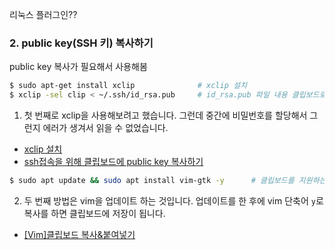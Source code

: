리눅스 플러그인??

### 2. public key(SSH 키) 복사하기
public key 복사가 필요해서 사용해봄
```bash
$ sudo apt-get install xclip              # xclip 설치
$ xclip -sel clip < ~/.ssh/id_rsa.pub     # id_rsa.pub 파일 내용 클립보드로 복사
```
1. 첫 번째로 xclip을 사용해보려고 했습니다. 그런데 중간에 비밀번호를 할당해서 그런지 에러가 생겨서 읽을 수 없었습니다.
- [xclip 설치](https://plzrun.tistory.com/entry/ubuntu%EC%97%90%EC%84%9C-pbcopy-%EC%93%B0%EA%B8%B0-xclip)
- [ssh접속을 위해 클립보드에 public key 복사하기](https://blog.soobinpark.com/121)


```bash
$ sudo apt update && sudo apt install vim-gtk -y      # 클립보드를 지원하는 vim 설치
```
2. 두 번째 방법은 vim을 업데이트 하는 것입니다. 업데이트를 한 후에 vim 단축어 `y`로 복사를 하면 클립보드에 저장이 됩니다.
- [[Vim]클립보드 복사&붙여넣기](https://hyoje420.tistory.com/49)
